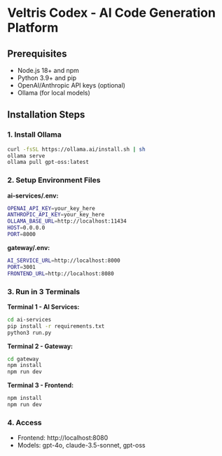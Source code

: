 # Veltris Codex - AI Code Generation Platform

## Prerequisites
- Node.js 18+ and npm
- Python 3.9+ and pip
- OpenAI/Anthropic API keys (optional)
- Ollama (for local models)

## Installation Steps

### 1. Install Ollama
```bash
curl -fsSL https://ollama.ai/install.sh | sh
ollama serve
ollama pull gpt-oss:latest
```

### 2. Setup Environment Files

**ai-services/.env:**
```bash
OPENAI_API_KEY=your_key_here
ANTHROPIC_API_KEY=your_key_here
OLLAMA_BASE_URL=http://localhost:11434
HOST=0.0.0.0
PORT=8000
```

**gateway/.env:**
```bash
AI_SERVICE_URL=http://localhost:8000
PORT=3001
FRONTEND_URL=http://localhost:8080
```

### 3. Run in 3 Terminals

**Terminal 1 - AI Services:**
```bash
cd ai-services
pip install -r requirements.txt
python3 run.py
```

**Terminal 2 - Gateway:**
```bash
cd gateway
npm install
npm run dev
```

**Terminal 3 - Frontend:**
```bash
npm install
npm run dev
```

### 4. Access
- Frontend: http://localhost:8080
- Models: gpt-4o, claude-3.5-sonnet, gpt-oss